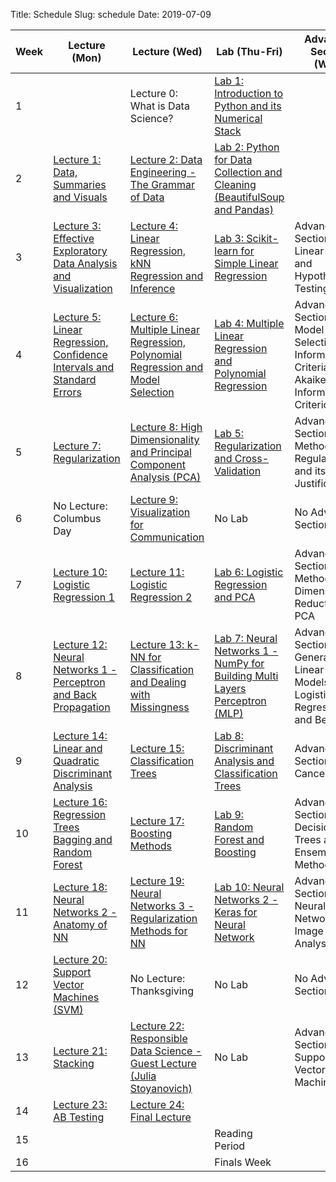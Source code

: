 Title: Schedule
Slug: schedule
Date: 2019-07-09


|Week|Lecture (Mon)|Lecture (Wed)|Lab (Thu-Fri)|Advanced Section (Wed)|Assignment (R:Released Tue - D:Due Wed)|
|-----|-----|-----|-----|-----|-----|
|1||Lecture 0: What is Data Science?|[Lab 1: Introduction to Python and its Numerical Stack]({filename}/labs/lab1/index.md)||R:HW0||
|2|[Lecture 1: Data, Summaries and Visuals]({filename}/lectures/lecture1/index.md)|[Lecture 2: Data Engineering - The Grammar of Data]({filename}/lectures/lecture2/index.md)|[Lab 2: Python for Data Collection and Cleaning (BeautifulSoup and Pandas)]({filename}/labs/lab2/index.md)||R:HW1 - D:HW0||
|3|[Lecture 3: Effective Exploratory Data Analysis and Visualization]({filename}/lectures/lecture3/index.md)|[Lecture 4: Linear Regression, kNN Regression and Inference]({filename}/lectures/lecture4/index.md)|[Lab 3: Scikit-learn for Simple Linear Regression]({filename}/labs/lab3/index.md)|Advanced Section 1: Linear Algebra and Hypothesis Testing|R:HW2 - D:HW1||
|4|[Lecture 5: Linear Regression, Confidence Intervals and Standard Errors]({filename}/lectures/lecture5/index.md)|[Lecture 6: Multiple Linear Regression, Polynomial Regression and Model Selection]({filename}/lectures/lecture6/index.md)|[Lab 4: Multiple Linear Regression and Polynomial Regression]({filename}/labs/lab4/index.md)|Advanced Section 2: Model Selection and Information Criteria - Akaike Information Criterion (AIC)|R:HW3 - D:HW2||
|5|[Lecture 7: Regularization]({filename}/lectures/lecture7/index.md)|[Lecture 8:  High Dimensionality and Principal Component Analysis (PCA)]({filename}/lectures/lecture8/index.md)|[Lab 5: Regularization and Cross-Validation]({filename}/labs/lab5/index.md)|Advanced Section 3: Methods of Regularization and its Justifications|R:HW4(individual) D:HW3||
|6|No Lecture: Columbus Day|[Lecture 9: Visualization for Communication]({filename}/lectures/lecture9/index.md)|No Lab|No Advanced Section|No Assignment||
|7|[Lecture 10: Logistic Regression 1]({filename}/lectures/lecture10/index.md)|[Lecture 11: Logistic Regression 2]({filename}/lectures/lecture11/index.md)|[Lab 6: Logistic Regression and PCA]({filename}/labs/lab6/index.md)|Advanced Section 4: Methods of Dimensionality Reduction - PCA|R:HW5 - D:HW4||
|8|[Lecture 12:  Neural Networks 1 - Perceptron and Back Propagation]({filename}/lectures/lecture12/index.md)|[Lecture 13: k-NN for Classification and Dealing with Missingness]({filename}/lectures/lecture13/index.md)|[Lab 7: Neural Networks 1 - NumPy for Building Multi Layers Perceptron (MLP)]({filename}/labs/lab7/index.md)|Advanced Section 5: Generalized Linear Models, Logistic Regression and Beyond|R:HW6 - D:HW5||
|9|[Lecture 14: Linear and Quadratic Discriminant Analysis]({filename}/lectures/lecture14/index.md)|[Lecture 15: Classification Trees]({filename}/lectures/lecture15/index.md)|[Lab 8: Discriminant Analysis and Classification Trees]({filename}/labs/lab8/index.md)|Advanced Section 6: Cancelled|R:HW7 - D:HW6||
|10|[Lecture 16: Regression Trees Bagging and Random Forest]({filename}/lectures/lecture16/index.md)|[Lecture 17: Boosting Methods]({filename}/lectures/lecture17/index.md)|[Lab 9: Random Forest and Boosting]({filename}/labs/lab9/index.md)|Advanced Section 7: Decision Trees and Ensemble Methods|R:HW8 - D:HW7||
|11|[Lecture 18: Neural Networks 2 - Anatomy of NN]({filename}/lectures/lecture18/index.md)|[Lecture 19: Neural Networks 3 - Regularization Methods for NN]({filename}/lectures/lecture19/index.md)|[Lab 10: Neural Networks 2 - Keras for Neural Network]({filename}/labs/lab10/index.md)|Advanced Section 8: Neural Networks for Image Analysis|R:HW9(individual) D:HW8||
|12|[Lecture 20: Support Vector Machines (SVM)]({filename}/lectures/lecture20/index.md)|No Lecture: Thanksgiving|No Lab|No Advanced Section|No Assignment||
|13|[Lecture 21: Stacking]({filename}/lectures/lecture21/index.md)|[Lecture 22: Responsible Data Science - Guest Lecture (Julia Stoyanovich)]({filename}/lectures/lecture22/index.md)|No Lab|Advanced Section 9: Support Vector Machines|D:HW9||
|14|[Lecture 23: AB Testing]({filename}/lectures/lecture23/index.md)|[Lecture 24: Final Lecture]({filename}/lectures/lecture24/index.md)||||
|15|||Reading Period|||
|16|||Finals Week|||
